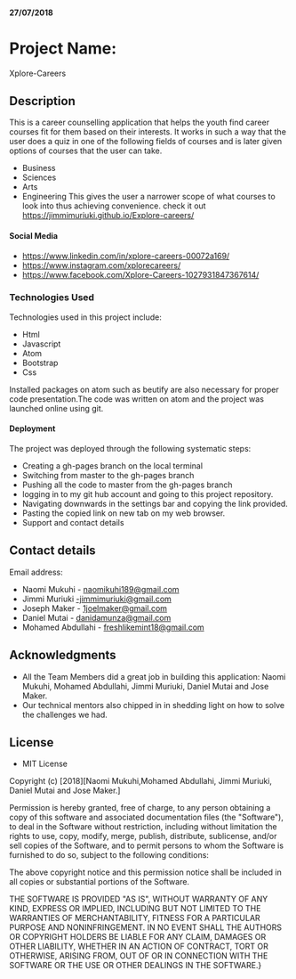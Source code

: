 
#### 27/07/2018

# Project Name:
Xplore-Careers

## Description
This is a career counselling application that helps the youth find career courses fit for them based on their interests. It works in such a way that the user does a quiz in one of the following fields of courses and is later given options of courses that the user can take.  
* Business
* Sciences
* Arts
* Engineering
This gives the user a narrower scope of what courses to look into thus achieving convenience.
check it out https://jimmimuriuki.github.io/Explore-careers/


#### Social Media
* https://www.linkedin.com/in/xplore-careers-00072a169/
* https://www.instagram.com/xplorecareers/
* https://www.facebook.com/Xplore-Careers-1027931847367614/

### Technologies Used
Technologies used in this project include:
* Html
* Javascript
* Atom
* Bootstrap
* Css

Installed packages on atom such as beutify are also necessary for proper code presentation.The code was written on atom and the project was launched online using git.

#### Deployment
The project was deployed through the following systematic steps:

* Creating a gh-pages branch on the local terminal
* Switching from master to the gh-pages branch
* Pushing all the code to master from the gh-pages branch
* logging in to my git hub account and going to this project repository.
* Navigating downwards in the settings bar and copying the link provided.
* Pasting the copied link on new tab on my web browser.
* Support and contact details

## Contact details 
Email address: 
* Naomi Mukuhi - naomikuhi189@gmail.com
* Jimmi Muriuki -jimmimuriuki@gmail.com
* Joseph Maker - 1joelmaker@gmail.com
* Daniel Mutai - danidamunza@gmail.com
* Mohamed Abdullahi - freshlikemint18@gmail.com


## Acknowledgments

* All the Team Members did a great job in building this application: Naomi Mukuhi, Mohamed Abdullahi, Jimmi Muriuki, Daniel Mutai and Jose Maker.
* Our technical mentors also chipped in in shedding light on how to solve the challenges we had.

## License
* MIT License

Copyright (c) [2018][Naomi Mukuhi,Mohamed Abdullahi, Jimmi Muriuki, Daniel Mutai and Jose Maker.]

Permission is hereby granted, free of charge, to any person obtaining a copy of this software and associated documentation files (the "Software"), to deal in the Software without restriction, including without limitation the rights to use, copy, modify, merge, publish, distribute, sublicense, and/or sell copies of the Software, and to permit persons to whom the Software is furnished to do so, subject to the following conditions:

The above copyright notice and this permission notice shall be included in all copies or substantial portions of the Software.

THE SOFTWARE IS PROVIDED "AS IS", WITHOUT WARRANTY OF ANY KIND, EXPRESS OR IMPLIED, INCLUDING BUT NOT LIMITED TO THE WARRANTIES OF MERCHANTABILITY, FITNESS FOR A PARTICULAR PURPOSE AND NONINFRINGEMENT. IN NO EVENT SHALL THE AUTHORS OR COPYRIGHT HOLDERS BE LIABLE FOR ANY CLAIM, DAMAGES OR OTHER LIABILITY, WHETHER IN AN ACTION OF CONTRACT, TORT OR OTHERWISE, ARISING FROM, OUT OF OR IN CONNECTION WITH THE SOFTWARE OR THE USE OR OTHER DEALINGS IN THE SOFTWARE.}
